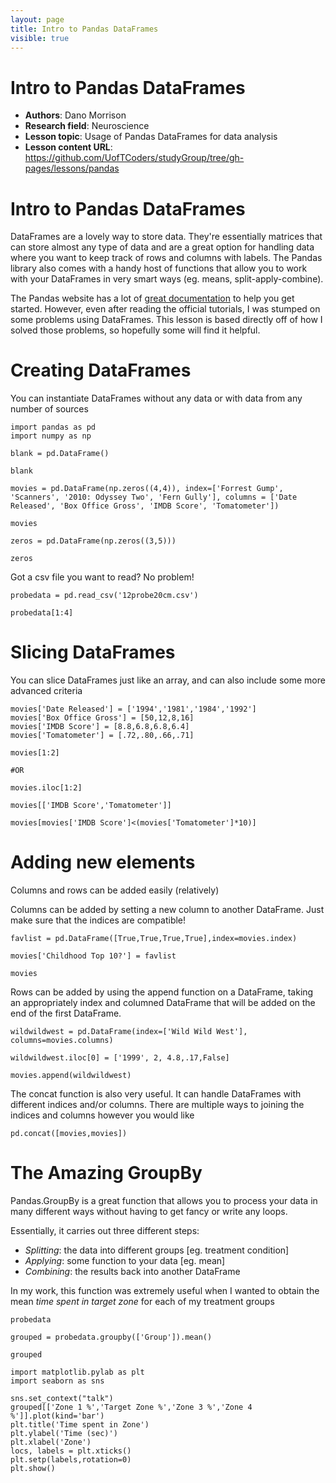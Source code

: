 ```yaml
---
layout: page
title: Intro to Pandas DataFrames
visible: true
---
```


<!-- change visible to true if you want it on the site -->

# Intro to Pandas DataFrames

 - **Authors**: Dano Morrison
 - **Research field**: Neuroscience
 - **Lesson topic**: Usage of Pandas DataFrames for data analysis
 - **Lesson content URL**: <https://github.com/UofTCoders/studyGroup/tree/gh-pages/lessons/pandas>

# Intro to Pandas DataFrames

DataFrames are a lovely way to store data. They're essentially matrices that can store almost any type of data and are a great option for handling data where you want to keep track of rows and columns with labels. The Pandas library also comes with a handy host of functions that allow you to work with your DataFrames in very smart ways (eg. means, split-apply-combine).

The Pandas website has a lot of [great documentation](http://pandas.pydata.org/pandas-docs/version/0.15.2/10min.html#min) to help you get started. However, even after reading the official tutorials, I was stumped on some problems using DataFrames. This lesson is based directly off of how I solved those problems, so hopefully some will find it helpful. 

# Creating DataFrames

You can instantiate DataFrames without any data or with data from any number of sources

~~~
import pandas as pd
import numpy as np

blank = pd.DataFrame()

blank
~~~

~~~
movies = pd.DataFrame(np.zeros((4,4)), index=['Forrest Gump', 'Scanners', '2010: Odyssey Two', 'Fern Gully'], columns = ['Date Released', 'Box Office Gross', 'IMDB Score', 'Tomatometer'])

movies
~~~

~~~
zeros = pd.DataFrame(np.zeros((3,5)))

zeros
~~~

Got a csv file you want to read? No problem!

~~~
probedata = pd.read_csv('12probe20cm.csv')

probedata[1:4]
~~~

# Slicing DataFrames
You can slice DataFrames just like an array, and can also include some more advanced criteria

~~~
movies['Date Released'] = ['1994','1981','1984','1992']
movies['Box Office Gross'] = [50,12,8,16]
movies['IMDB Score'] = [8.8,6.8,6.8,6.4]
movies['Tomatometer'] = [.72,.80,.66,.71]

movies[1:2]

#OR

movies.iloc[1:2]
~~~

~~~
movies[['IMDB Score','Tomatometer']]
~~~

~~~
movies[movies['IMDB Score']<(movies['Tomatometer']*10)]
~~~

# Adding new elements

Columns and rows can be added easily (relatively)

Columns can be added by setting a new column to another DataFrame. Just make sure that the indices are compatible!

~~~
favlist = pd.DataFrame([True,True,True,True],index=movies.index)

movies['Childhood Top 10?'] = favlist

movies
~~~

Rows can be added by using the append function on a DataFrame, taking an appropriately index and columned DataFrame that will be added on the end of the first DataFrame.

~~~
wildwildwest = pd.DataFrame(index=['Wild Wild West'], columns=movies.columns)

wildwildwest.iloc[0] = ['1999', 2, 4.8,.17,False]

movies.append(wildwildwest)
~~~

The concat function is also very useful. It can handle DataFrames with different indices and/or columns. There are multiple ways to joining the indices and columns however you would like

~~~
pd.concat([movies,movies])
~~~

# The Amazing GroupBy

Pandas.GroupBy is a great function that allows you to process your data in many different ways without having to get fancy or write any loops.

Essentially, it carries out three different steps:

- *Splitting*: the data into different groups [eg. treatment condition]
- *Applying*: some function to your data [eg. mean]
- *Combining*: the results back into another DataFrame

In my work, this function was extremely useful when I wanted to obtain the mean *time spent in target zone* for each of my treatment groups

~~~
probedata
~~~

~~~
grouped = probedata.groupby(['Group']).mean()

grouped
~~~


    import matplotlib.pylab as plt
    import seaborn as sns
    
    sns.set_context("talk")
    grouped[['Zone 1 %','Target Zone %','Zone 3 %','Zone 4 %']].plot(kind='bar')
    plt.title('Time spent in Zone')
    plt.ylabel('Time (sec)')
    plt.xlabel('Zone')
    locs, labels = plt.xticks()
    plt.setp(labels,rotation=0)
    plt.show()

